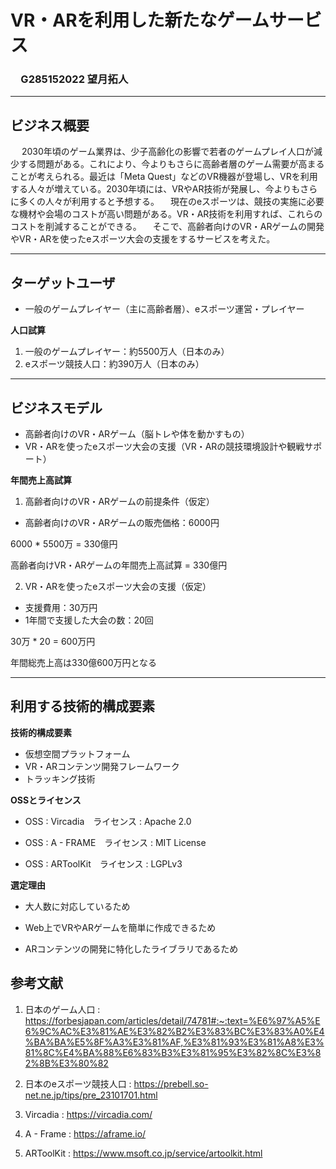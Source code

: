 # VR・ARを利用した新たなゲームサービス

### 　G285152022 望月拓人

* * *

## ビジネス概要
　
2030年頃のゲーム業界は、少子高齢化の影響で若者のゲームプレイ人口が減少する問題がある。これにより、今よりもさらに高齢者層のゲーム需要が高まることが考えられる。最近は「Meta Quest」などのVR機器が登場し、VRを利用する人々が増えている。2030年頃には、VRやAR技術が発展し、今よりもさらに多くの人々が利用すると予想する。
　現在のeスポーツは、競技の実施に必要な機材や会場のコストが高い問題がある。VR・AR技術を利用すれば、これらのコストを削減することができる。
　そこで、高齢者向けのVR・ARゲームの開発やVR・ARを使ったeスポーツ大会の支援をするサービスを考えた。

* * *

## ターゲットユーザ

- 一般のゲームプレイヤー（主に高齢者層）、eスポーツ運営・プレイヤー

**人口試算**

1. 一般のゲームプレイヤー：約5500万人（日本のみ）
2. eスポーツ競技人口：約390万人（日本のみ）

* * *

## ビジネスモデル

- 高齢者向けのVR・ARゲーム（脳トレや体を動かすもの）
- VR・ARを使ったeスポーツ大会の支援（VR・ARの競技環境設計や観戦サポート）

**年間売上高試算**

1. 高齢者向けのVR・ARゲームの前提条件（仮定）

- 高齢者向けのVR・ARゲームの販売価格：6000円

6000 * 5500万 = 330億円

高齢者向けVR・ARゲームの年間売上高試算 = 330億円

2. VR・ARを使ったeスポーツ大会の支援（仮定）

- 支援費用：30万円
- 1年間で支援した大会の数：20回

30万 * 20 = 600万円

年間総売上高は330億600万円となる

* * *

## 利用する技術的構成要素

**技術的構成要素**

- 仮想空間プラットフォーム
- VR・ARコンテンツ開発フレームワーク
- トラッキング技術

**OSSとライセンス**

- OSS : Vircadia　ライセンス : Apache 2.0

- OSS : A - FRAME　ライセンス : MIT License

- OSS : ARToolKit　ライセンス : LGPLv3

**選定理由**

- 大人数に対応しているため

- Web上でVRやARゲームを簡単に作成できるため

- ARコンテンツの開発に特化したライブラリであるため


## 参考文献

1. 日本のゲーム人口 : https://forbesjapan.com/articles/detail/74781#:~:text=%E6%97%A5%E6%9C%AC%E3%81%AE%E3%82%B2%E3%83%BC%E3%83%A0%E4%BA%BA%E5%8F%A3%E3%81%AF,%E3%81%93%E3%81%A8%E3%81%8C%E4%BA%88%E6%83%B3%E3%81%95%E3%82%8C%E3%82%8B%E3%80%82

2. 日本のeスポーツ競技人口 : https://prebell.so-net.ne.jp/tips/pre_23101701.html

3. Vircadia : https://vircadia.com/

4. A - Frame : https://aframe.io/

5. ARToolKit : https://www.msoft.co.jp/service/artoolkit.html